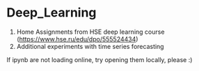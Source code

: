 # Deep_Learning

1. Home Assignments from HSE deep learning course (https://www.hse.ru/edu/dpo/555524434)
2. Additional experiments with time series forecasting

If ipynb are not loading online, try opening them locally, please :)

